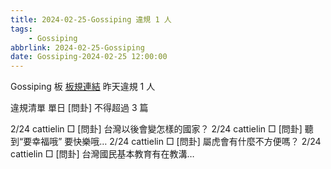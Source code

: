 ```yaml
---
title: 2024-02-25-Gossiping 違規 1 人
tags:
    - Gossiping
abbrlink: 2024-02-25-Gossiping
date: Gossiping-2024-02-25 12:00:00
---
```

Gossiping 板 [板規連結](https://www.ptt.cc/bbs/Gossiping/M.1637425085.A.07D.html)
昨天違規 1 人
<!-- more -->

違規清單
單日 [問卦] 不得超過 3 篇

2/24 cattielin □ [問卦] 台灣以後會變怎樣的國家？
2/24 cattielin □ [問卦] 聽到“要幸福哦”     要快樂哦…
2/24 cattielin □ [問卦] 屬虎會有什麼不方便嗎？
2/24 cattielin □ [問卦] 台灣國民基本教育有在教溝…
